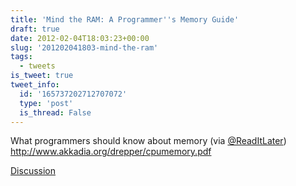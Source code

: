 ```yaml
---
title: 'Mind the RAM: A Programmer''s Memory Guide'
draft: true
date: 2012-02-04T18:03:23+00:00
slug: '201202041803-mind-the-ram'
tags:
  - tweets
is_tweet: true
tweet_info:
  id: '165737202712707072'
  type: 'post'
  is_thread: False
---
```




What programmers should know about memory (via [@ReadItLater](https://x.com/ReadItLater)) <http://www.akkadia.org/drepper/cpumemory.pdf>

[Discussion](https://x.com/sytelus/status/165737202712707072)
